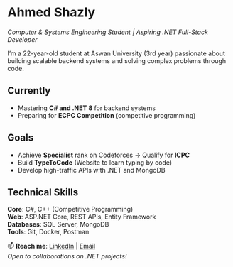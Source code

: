 # Ahmed Shazly  
*Computer & Systems Engineering Student | Aspiring .NET Full-Stack Developer*  

I’m a 22-year-old student at Aswan University (3rd year) passionate about building scalable backend systems and solving complex problems through code.  

## Currently  
- Mastering **C# and .NET 8** for backend systems  
- Preparing for **ECPC Competition** (competitive programming)  

## Goals  
- Achieve **Specialist** rank on Codeforces → Qualify for **ICPC**  
- Build **TypeToCode** (Website to learn typing by code)  
- Develop high-traffic APIs with .NET and MongoDB 

## Technical Skills  
**Core**: C#, C++ (Competitive Programming)  
**Web**: ASP.NET Core, REST APIs, Entity Framework  
**Databases**: SQL Server, MongoDB  
**Tools**: Git, Docker, Postman  

📫 **Reach me**: [LinkedIn](https://www.linkedin.com/in/ahmed-shazly-kenawy/) | [Email](mailto:ahmed.shazly.kenawy@gmail.com)  
*Open to collaborations on .NET projects!*  
